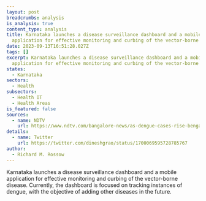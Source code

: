 ```yaml
---
layout: post
breadcrumbs: analysis
is_analysis: true
content_type: analysis
title: Karnataka launches a disease surveillance dashboard and a mobile
  application for effective monitoring and curbing of the vector-borne disease
date: 2023-09-13T16:51:28.027Z
tags: []
excerpt: Karnataka launches a disease surveillance dashboard and a mobile
  application for effective monitoring and curbing of the vector-borne disease.
states:
  - Karnataka
sectors:
  - Health
subsectors:
  - Health IT
  - Health Areas
is_featured: false
sources:
  - name: NDTV
    url: https://www.ndtv.com/bangalore-news/as-dengue-cases-rise-bengaluru-launches-surveillance-dashboard-mobile-app-4371221
details:
  - name: Twitter
    url: https://twitter.com/dineshgrao/status/1700069595728785767
author:
  - Richard M. Rossow
---
```

Karnataka launches a disease surveillance dashboard and a mobile application for effective monitoring and curbing of the vector-borne disease. Currently, the dashboard is focused on tracking instances of dengue, with the objective of adding other diseases in the future.